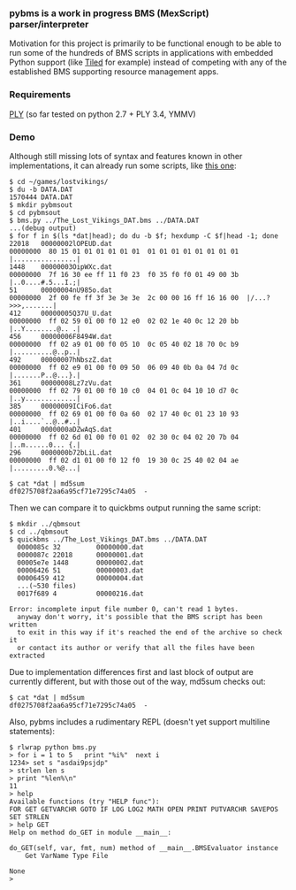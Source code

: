 
### pybms is a work in progress BMS (MexScript) parser/interpreter

Motivation for this project is primarily to be functional enough to be able to run some of
the hundreds of BMS scripts in applications with embedded Python support (like
[Tiled](https://github.com/stt/tiled/wiki/Python-scripts) for example) instead of competing
with any of the established BMS supporting resource management apps.

### Requirements

[PLY](http://www.dabeaz.com/ply/) (so far tested on python 2.7 + PLY 3.4, YMMV)

### Demo

Although still missing lots of syntax and features known in other implementations, it
can already run some scripts, like [this one](http://aluigi.altervista.org/papers/bms/xentax_cs/The_Lost_Vikings_DAT.bms):

    $ cd ~/games/lostvikings/
    $ du -b DATA.DAT
    1570444 DATA.DAT
    $ mkdir pybmsout
    $ cd pybmsout
    $ bms.py ../The_Lost_Vikings_DAT.bms ../DATA.DAT
    ...(debug output)
    $ for f in $(ls *dat|head); do du -b $f; hexdump -C $f|head -1; done
    22018   00000002lOPEUD.dat
    00000000  80 15 01 01 01 01 01 01  01 01 01 01 01 01 01 01  |................|
    1448    00000003OipWXc.dat
    00000000  7f 16 30 ee ff 11 f0 23  f0 35 f0 f0 01 49 00 3b  |..0....#.5...I.;|
    51      00000004nU985o.dat
    00000000  2f 00 fe ff 3f 3e 3e 3e  2c 00 00 16 ff 16 16 00  |/...?>>>,.......|
    412     00000005Q37U_U.dat
    00000000  ff 02 59 01 00 f0 12 e0  02 02 1e 40 0c 12 20 bb  |..Y........@.. .|
    456     00000006F8494W.dat
    00000000  ff 02 a9 01 00 f0 05 10  0c 05 40 02 18 70 0c b9  |..........@..p..|
    492     00000007hNbszZ.dat
    00000000  ff 02 e9 01 00 f0 09 50  06 09 40 0b 0a 04 7d 0c  |.......P..@...}.|
    361     00000008Lz7zVu.dat
    00000000  ff 02 79 01 00 f0 10 c0  04 01 0c 04 10 10 d7 0c  |..y.............|
    385     00000009ICiFo6.dat
    00000000  ff 02 69 01 00 f0 0a 60  02 17 40 0c 01 23 10 93  |..i....`..@..#..|
    401     0000000aDZwAqS.dat
    00000000  ff 02 6d 01 00 f0 01 02  02 30 0c 04 02 20 7b 04  |..m......0... {.|
    296     0000000b72bLiL.dat
    00000000  ff 02 d1 01 00 f0 12 f0  19 30 0c 25 40 02 04 ae  |.........0.%@...|

    $ cat *dat | md5sum
    df0275708f2aa6a95cf71e7295c74a05  -

Then we can compare it to quickbms output running the same script:

    $ mkdir ../qbmsout
    $ cd ../qbmsout
    $ quickbms ../The_Lost_Vikings_DAT.bms ../DATA.DAT
      0000085c 32         00000000.dat
      0000087c 22018      00000001.dat
      00005e7e 1448       00000002.dat
      00006426 51         00000003.dat
      00006459 412        00000004.dat
      ...(~530 files)
      0017f689 4          00000216.dat

    Error: incomplete input file number 0, can't read 1 bytes.
      anyway don't worry, it's possible that the BMS script has been written
      to exit in this way if it's reached the end of the archive so check it
      or contact its author or verify that all the files have been extracted

Due to implementation differences first and last block of output are currently
different, but with those out of the way, md5sum checks out:

    $ cat *dat | md5sum
    df0275708f2aa6a95cf71e7295c74a05  -

Also, pybms includes a rudimentary REPL (doesn't yet support multiline statements):

    $ rlwrap python bms.py 
    > for i = 1 to 5   print "%i%"  next i
    1234> set s "asdai9psjdp"
    > strlen len s
    > print "%len%\n"
    11
    > help
    Available functions (try "HELP func"): 
    FOR GET GETVARCHR GOTO IF LOG LOG2 MATH OPEN PRINT PUTVARCHR SAVEPOS SET STRLEN
    > help GET
    Help on method do_GET in module __main__:
    
    do_GET(self, var, fmt, num) method of __main__.BMSEvaluator instance
        Get VarName Type File
    
    None
    > 
    

